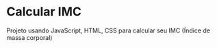 # Calcular IMC
Projeto usando JavaScript, HTML, CSS para calcular seu IMC (Índice de massa corporal)
